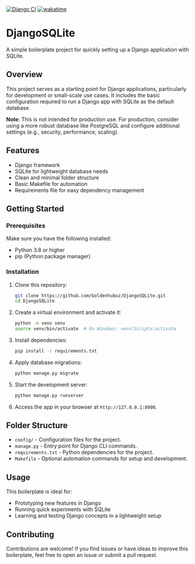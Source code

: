 [![Django CI](https://github.com/Goldenhubuz/DjangoSQLite/actions/workflows/django.yml/badge.svg?branch=main)](https://github.com/Goldenhubuz/DjangoSQLite/actions/workflows/django.yml)
[![wakatime](https://wakatime.com/badge/user/49489c61-f548-4cec-982d-e443f9ca894f/project/b57978d6-bf53-45e7-a56e-e1efe5440226.svg)](https://wakatime.com/badge/user/49489c61-f548-4cec-982d-e443f9ca894f/project/b57978d6-bf53-45e7-a56e-e1efe5440226)

# DjangoSQLite

A simple boilerplate project for quickly setting up a Django application with SQLite.

## Overview

This project serves as a starting point for Django applications, particularly for development or small-scale use cases. It includes the basic configuration required to run a Django app with SQLite as the default database.

**Note:** This is not intended for production use. For production, consider using a more robust database like PostgreSQL and configure additional settings (e.g., security, performance, scaling).

## Features

- Django framework
- SQLite for lightweight database needs
- Clean and minimal folder structure
- Basic Makefile for automation
- Requirements file for easy dependency management

## Getting Started

### Prerequisites

Make sure you have the following installed:

- Python 3.8 or higher
- pip (Python package manager)

### Installation

1. Clone this repository:
   ```bash
   git clone https://github.com/Goldenhubuz/DjangoSQLite.git
   cd DjangoSQLite
   ```

2. Create a virtual environment and activate it:
   ```bash
   python -m venv venv
   source venv/bin/activate  # On Windows: venv\Scripts\activate
   ```

3. Install dependencies:
   ```bash
   pip install -r requirements.txt
   ```

4. Apply database migrations:
   ```bash
   python manage.py migrate
   ```

5. Start the development server:
   ```bash
   python manage.py runserver
   ```

6. Access the app in your browser at `http://127.0.0.1:8000`.

## Folder Structure

- `config/` - Configuration files for the project.
- `manage.py` - Entry point for Django CLI commands.
- `requirements.txt` - Python dependencies for the project.
- `Makefile` - Optional automation commands for setup and development.

## Usage

This boilerplate is ideal for:

- Prototyping new features in Django
- Running quick experiments with SQLite
- Learning and testing Django concepts in a lightweight setup

## Contributing

Contributions are welcome! If you find issues or have ideas to improve this boilerplate, feel free to open an issue or submit a pull request.

